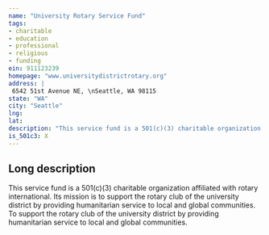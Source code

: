 ```yaml
---
name: "University Rotary Service Fund"
tags:
- charitable
- education
- professional
- religious
- funding
ein: 911123239
homepage: "www.universitydistrictrotary.org"
address: |
 6542 51st Avenue NE, \nSeattle, WA 98115
state: "WA"
city: "Seattle"
lng: 
lat: 
description: "This service fund is a 501(c)(3) charitable organization affiliated with rotary international. Its mission is to support the rotary club of the university district by providing humanitarian service to local and global communities. "
is_501c3: X
---
```


## Long description

This service fund is a 501(c)(3) charitable organization affiliated with rotary international. Its mission is to support the rotary club of the university district by providing humanitarian service to local and global communities. To support the rotary club of the university district by providing humanitarian service to local and global communities. 
